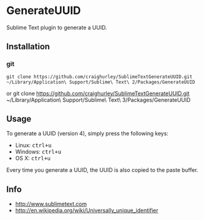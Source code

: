 GenerateUUID
============

Sublime Text plugin to generate a UUID.

## Installation
### git
    git clone https://github.com/craighurley/SublimeTextGenerateUUID.git ~/Library/Application\ Support/Sublime\ Text\ 2/Packages/GenerateUUID
or
    git clone https://github.com/craighurley/SublimeTextGenerateUUID.git ~/Library/Application\ Support/Sublime\ Text\ 3/Packages/GenerateUUID

## Usage
To generate a UUID (version 4), simply press the following keys:

- Linux: <kbd>ctrl+u</kbd>
- Windows: <kbd>ctrl+u</kbd>
- OS X: <kbd>ctrl+u</kbd>

Every time you generate a UUID, the UUID is also copied to the paste buffer.

## Info

- http://www.sublimetext.com
- http://en.wikipedia.org/wiki/Universally_unique_identifier
